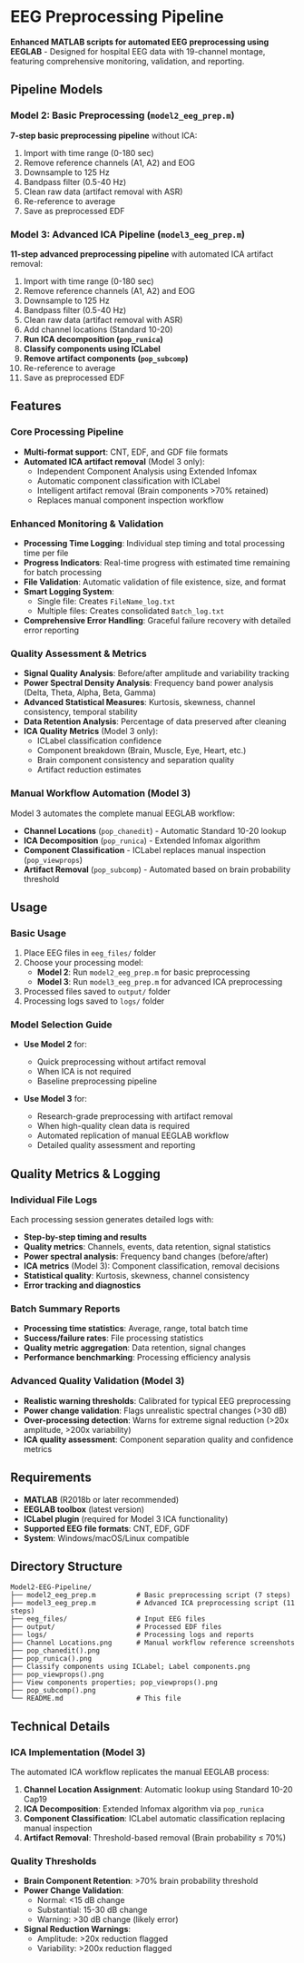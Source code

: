 # EEG Preprocessing Pipeline

**Enhanced MATLAB scripts for automated EEG preprocessing using EEGLAB** - Designed for hospital EEG data with 19-channel montage, featuring comprehensive monitoring, validation, and reporting.

## Pipeline Models

### Model 2: Basic Preprocessing (`model2_eeg_prep.m`)
**7-step basic preprocessing pipeline** without ICA:
1. Import with time range (0-180 sec)
2. Remove reference channels (A1, A2) and EOG
3. Downsample to 125 Hz
4. Bandpass filter (0.5-40 Hz)
5. Clean raw data (artifact removal with ASR)
6. Re-reference to average
7. Save as preprocessed EDF

### Model 3: Advanced ICA Pipeline (`model3_eeg_prep.m`)
**11-step advanced preprocessing pipeline** with automated ICA artifact removal:
1. Import with time range (0-180 sec)
2. Remove reference channels (A1, A2) and EOG
3. Downsample to 125 Hz
4. Bandpass filter (0.5-40 Hz)
5. Clean raw data (artifact removal with ASR)
6. Add channel locations (Standard 10-20)
7. **Run ICA decomposition (`pop_runica`)**
8. **Classify components using ICLabel**
9. **Remove artifact components (`pop_subcomp`)**
10. Re-reference to average
11. Save as preprocessed EDF

## Features

### Core Processing Pipeline
- **Multi-format support**: CNT, EDF, and GDF file formats
- **Automated ICA artifact removal** (Model 3 only):
  - Independent Component Analysis using Extended Infomax
  - Automatic component classification with ICLabel
  - Intelligent artifact removal (Brain components >70% retained)
  - Replaces manual component inspection workflow

### Enhanced Monitoring & Validation
- **Processing Time Logging**: Individual step timing and total processing time per file
- **Progress Indicators**: Real-time progress with estimated time remaining for batch processing
- **File Validation**: Automatic validation of file existence, size, and format
- **Smart Logging System**:
  - Single file: Creates `FileName_log.txt`
  - Multiple files: Creates consolidated `Batch_log.txt`
- **Comprehensive Error Handling**: Graceful failure recovery with detailed error reporting

### Quality Assessment & Metrics
- **Signal Quality Analysis**: Before/after amplitude and variability tracking
- **Power Spectral Density Analysis**: Frequency band power analysis (Delta, Theta, Alpha, Beta, Gamma)
- **Advanced Statistical Measures**: Kurtosis, skewness, channel consistency, temporal stability
- **Data Retention Analysis**: Percentage of data preserved after cleaning
- **ICA Quality Metrics** (Model 3 only):
  - ICLabel classification confidence
  - Component breakdown (Brain, Muscle, Eye, Heart, etc.)
  - Brain component consistency and separation quality
  - Artifact reduction estimates

### Manual Workflow Automation (Model 3)
Model 3 automates the complete manual EEGLAB workflow:
- **Channel Locations** (`pop_chanedit`) - Automatic Standard 10-20 lookup
- **ICA Decomposition** (`pop_runica`) - Extended Infomax algorithm
- **Component Classification** - ICLabel replaces manual inspection (`pop_viewprops`)
- **Artifact Removal** (`pop_subcomp`) - Automated based on brain probability threshold

## Usage

### Basic Usage
1. Place EEG files in `eeg_files/` folder
2. Choose your processing model:
   - **Model 2**: Run `model2_eeg_prep.m` for basic preprocessing
   - **Model 3**: Run `model3_eeg_prep.m` for advanced ICA preprocessing
3. Processed files saved to `output/` folder
4. Processing logs saved to `logs/` folder

### Model Selection Guide
- **Use Model 2** for:
  - Quick preprocessing without artifact removal
  - When ICA is not required
  - Baseline preprocessing pipeline
  
- **Use Model 3** for:
  - Research-grade preprocessing with artifact removal
  - When high-quality clean data is required
  - Automated replication of manual EEGLAB workflow
  - Detailed quality assessment and reporting

## Quality Metrics & Logging

### Individual File Logs
Each processing session generates detailed logs with:
- **Step-by-step timing and results**
- **Quality metrics**: Channels, events, data retention, signal statistics
- **Power spectral analysis**: Frequency band changes (before/after)
- **ICA metrics** (Model 3): Component classification, removal decisions
- **Statistical quality**: Kurtosis, skewness, channel consistency
- **Error tracking and diagnostics**

### Batch Summary Reports
- **Processing time statistics**: Average, range, total batch time
- **Success/failure rates**: File processing statistics
- **Quality metric aggregation**: Data retention, signal changes
- **Performance benchmarking**: Processing efficiency analysis

### Advanced Quality Validation (Model 3)
- **Realistic warning thresholds**: Calibrated for typical EEG preprocessing
- **Power change validation**: Flags unrealistic spectral changes (>30 dB)
- **Over-processing detection**: Warns for extreme signal reduction (>20x amplitude, >200x variability)
- **ICA quality assessment**: Component separation quality and confidence metrics

## Requirements

- **MATLAB** (R2018b or later recommended)
- **EEGLAB toolbox** (latest version)
- **ICLabel plugin** (required for Model 3 ICA functionality)
- **Supported EEG file formats**: CNT, EDF, GDF
- **System**: Windows/macOS/Linux compatible

## Directory Structure
```
Model2-EEG-Pipeline/
├── model2_eeg_prep.m          # Basic preprocessing script (7 steps)
├── model3_eeg_prep.m          # Advanced ICA preprocessing script (11 steps)
├── eeg_files/                 # Input EEG files
├── output/                    # Processed EDF files
├── logs/                      # Processing logs and reports
├── Channel Locations.png      # Manual workflow reference screenshots
├── pop_chanedit().png
├── pop_runica().png
├── Classify components using ICLabel; Label components.png
├── pop_viewprops().png
├── View components properties; pop_viewprops().png
├── pop_subcomp().png
└── README.md                  # This file
```

## Technical Details

### ICA Implementation (Model 3)
The automated ICA workflow replicates the manual EEGLAB process:

1. **Channel Location Assignment**: Automatic lookup using Standard 10-20 Cap19
2. **ICA Decomposition**: Extended Infomax algorithm via `pop_runica`
3. **Component Classification**: ICLabel automatic classification replacing manual inspection
4. **Artifact Removal**: Threshold-based removal (Brain probability ≤ 70%)

### Quality Thresholds
- **Brain Component Retention**: >70% brain probability threshold
- **Power Change Validation**: 
  - Normal: <15 dB change
  - Substantial: 15-30 dB change  
  - Warning: >30 dB change (likely error)
- **Signal Reduction Warnings**:
  - Amplitude: >20x reduction flagged
  - Variability: >200x reduction flagged